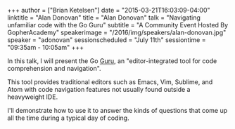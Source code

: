 +++
author = ["Brian Ketelsen"]
date = "2015-03-21T16:03:09-04:00"
linktitle = "Alan Donovan"
title = "Alan Donovan"
talk = "Navigating unfamiliar code with the Go Guru"
subtitle = "A Community Event Hosted By GopherAcademy"
speakerimage = "/2016/img/speakers/alan-donovan.jpg"
speaker = "adonovan"
sessionscheduled = "July 11th"
sessiontime = "09:35am - 10:05am"
+++

In this talk, I will present the Go [Guru](http://golang.org/x/tools/cmd/guru), an "editor-integrated tool for code comprehension and navigation".

This tool provides traditional editors such as Emacs, Vim, Sublime, and Atom with code navigation features not usually found outside a heavyweight IDE.

I'll demonstrate how to use it to answer the kinds of questions that come up all the time during a typical day of coding.

